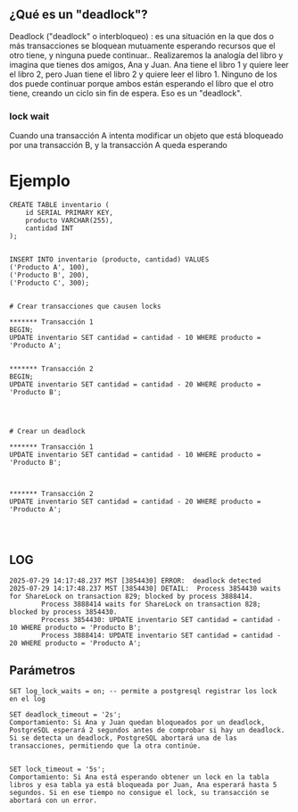 ## ¿Qué es un "deadlock"?
Deadlock ("deadlock" o interbloqueo) :  es una situación en la que dos o más transacciones se bloquean mutuamente esperando recursos que el otro tiene, y ninguna puede continuar.. Realizaremos la analogía  del libro y  imagina que tienes dos amigos, Ana y Juan. Ana tiene el libro 1 y quiere leer el libro 2, pero Juan tiene el libro 2 y quiere leer el libro 1. Ninguno de los dos puede continuar porque ambos están esperando el libro que el otro tiene, creando un ciclo sin fin de espera. Eso es un "deadlock".


### lock wait 
Cuando una transacción A intenta modificar un objeto que está bloqueado por una transacción B, y la transacción A queda esperando

# Ejemplo
```
CREATE TABLE inventario (
    id SERIAL PRIMARY KEY,
    producto VARCHAR(255),
    cantidad INT
);


INSERT INTO inventario (producto, cantidad) VALUES
('Producto A', 100),
('Producto B', 200),
('Producto C', 300);


# Crear transacciones que causen locks

******* Transacción 1
BEGIN;
UPDATE inventario SET cantidad = cantidad - 10 WHERE producto = 'Producto A';


******* Transacción 2
BEGIN;
UPDATE inventario SET cantidad = cantidad - 20 WHERE producto = 'Producto B';




# Crear un deadlock

******* Transacción 1
UPDATE inventario SET cantidad = cantidad - 10 WHERE producto = 'Producto B';



******* Transacción 2
UPDATE inventario SET cantidad = cantidad - 20 WHERE producto = 'Producto A';




```

## LOG 
```
2025-07-29 14:17:48.237 MST [3854430] ERROR:  deadlock detected
2025-07-29 14:17:48.237 MST [3854430] DETAIL:  Process 3854430 waits for ShareLock on transaction 829; blocked by process 3888414.
        Process 3888414 waits for ShareLock on transaction 828; blocked by process 3854430.
        Process 3854430: UPDATE inventario SET cantidad = cantidad - 10 WHERE producto = 'Producto B';
        Process 3888414: UPDATE inventario SET cantidad = cantidad - 20 WHERE producto = 'Producto A';

```

## Parámetros 
```
SET log_lock_waits = on; -- permite a postgresql registrar los lock  en el log

SET deadlock_timeout = '2s';
Comportamiento: Si Ana y Juan quedan bloqueados por un deadlock, PostgreSQL esperará 2 segundos antes de comprobar si hay un deadlock. Si se detecta un deadlock, PostgreSQL abortará una de las transacciones, permitiendo que la otra continúe.


SET lock_timeout = '5s';
Comportamiento: Si Ana está esperando obtener un lock en la tabla libros y esa tabla ya está bloqueada por Juan, Ana esperará hasta 5 segundos. Si en ese tiempo no consigue el lock, su transacción se abortará con un error.
```
